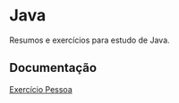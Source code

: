 
# Java  


Resumos e exercícios para estudo de Java. 



## Documentação

[Exercício Pessoa](https://github.com/gbielgbr/Java/blob/main/ObjetosEclasses.java)


